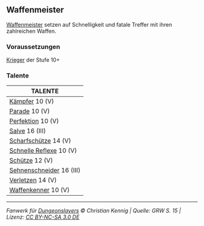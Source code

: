 ## Waffenmeister

[Waffenmeister](charaktere-heldenklassen-waffenmeister.md) setzen auf Schnelligkeit und fatale Treffer mit ihren zahlreichen Waffen.

### Voraussetzungen

[Krieger](charaktere-klasse-krieger.md) der Stufe 10+

### Talente

| TALENTE                                                |
| ------------------------------------------------------ |
| [Kämpfer](talente/kaempfer.md) 10 (V)                  |
| [Parade](talente/parade.md) 10 (V)                     |
| [Perfektion](talente/perfektion.md) 10 (V)             |
| [Salve](talente/salve.md) 16 (III)                     |
| [Scharfschütze](talente/scharfschuetze.md) 14 (V)      |
| [Schnelle Reflexe](talente/schnelle-reflexe.md) 10 (V) |
| [Schütze](talente/schuetze.md) 12 (V)                  |
| [Sehnenschneider](talente/sehnenschneider.md) 16 (III) |
| [Verletzen](talente/verletzen.md) 14 (V)               |
| [Waffenkenner](talente/waffenkenner.md) 10 (V)         |

---

_Fanwerk für [Dungeonslayers](https://www.dungeonslayers.net/) © Christian Kennig | Quelle: GRW S. 15 | Lizenz: [CC BY-NC-SA 3.0 DE](https://creativecommons.org/licenses/by-nc-sa/3.0/de/)_
